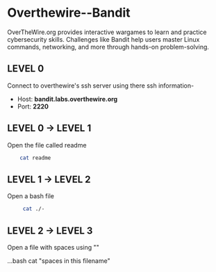 # Overthewire--Bandit
OverTheWire.org provides interactive wargames to learn and practice cybersecurity skills. Challenges like Bandit help users master Linux commands, networking, and more through hands-on problem-solving.


## LEVEL 0

Connect to overthewire's ssh server using there ssh information-
- Host: **bandit.labs.overthewire.org**
- Port: **2220**

## LEVEL 0 -> LEVEL 1

Open the file called readme

```bash
    cat readme
```

## LEVEL 1 -> LEVEL 2

Open a bash file

```bash
     cat ./-
```

## LEVEL 2 -> LEVEL 3

Open a file with spaces using ""

...bash
    cat "spaces in this filename"
```    
    
    
